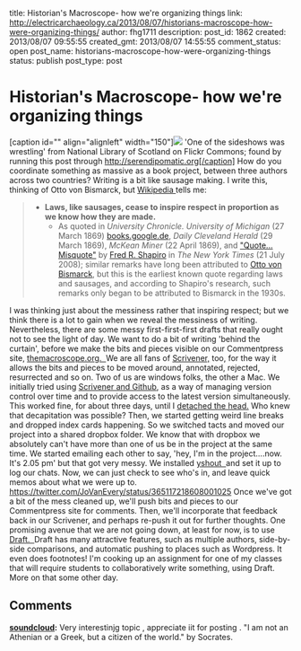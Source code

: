 title: Historian's Macroscope- how we're organizing things
link: http://electricarchaeology.ca/2013/08/07/historians-macroscope-how-were-organizing-things/
author: fhg1711
description: 
post_id: 1862
created: 2013/08/07 09:55:55
created_gmt: 2013/08/07 14:55:55
comment_status: open
post_name: historians-macroscope-how-were-organizing-things
status: publish
post_type: post

# Historian's Macroscope- how we're organizing things

[caption id="" align="alignleft" width="150"]![](http://farm5.staticflickr.com/4012/4699882224_604fccc55e_q.jpg) 'One of the sideshows was wrestling' from National Library of Scotland on Flickr Commons; found by running this post through http://serendipomatic.org[/caption] How do you coordinate something as massive as a book project, between three authors across two countries? Writing is a bit like sausage making. I write this, thinking of Otto von Bismarck, but [Wikipedia ](http://en.wikiquote.org/wiki/John_Godfrey_Saxe)tells me: 

>   * **Laws, like sausages, cease to inspire respect in proportion as we know how they are made.**
>     * As quoted in _University Chronicle. University of Michigan_ (27 March 1869) [books.google.de](http://books.google.de/books?id=cEHiAAAAMAAJ&pg=PA164), _Daily Cleveland Herald_ (29 March 1869), _McKean Miner_ (22 April 1869), and ["Quote... Misquote"](http://www.nytimes.com/2008/07/21/magazine/27wwwl-guestsafire-t.html) by [Fred R. Shapiro](http://en.wikipedia.org/wiki/Fred_R._Shapiro) in _The New York Times_ (21 July 2008); similar remarks have long been attributed to [Otto von Bismarck](http://en.wikiquote.org/wiki/Otto_von_Bismarck), but this is the earliest known quote regarding laws and sausages, and according to Shapiro's research, such remarks only began to be attributed to Bismarck in the 1930s.

I was thinking just about the messiness rather that inspiring respect; but we think there is a lot to gain when we reveal the messiness of writing. Nevertheless, there are some messy first-first-first drafts that really ought not to see the light of day. We want to do a bit of writing 'behind the curtain', before we make the bits and pieces visible on our Commentpress site, [themacroscope.org.  ](http://themacroscope.org)We are all fans of [Scrivener,](http://www.literatureandlatte.com/scrivener.php) too, for the way it allows the bits and pieces to be moved around, annotated, rejected, resurrected and so on. Two of us are windows folks, the other a Mac. We initially tried using [Scrivener and Github](https://github.com/carsomyr/scrivener_starter), as a way of managing version control over time and to provide access to the latest version simultaneously. This worked fine, for about three days, until I [detached the head.](http://stackoverflow.com/questions/3965676/why-did-git-detach-my-head) Who knew that decapitation was possible? Then, we started getting weird line breaks and dropped index cards happening. So we switched tacts and moved our project into a shared dropbox folder. We know that with dropbox we absolutely can't have more than one of us be in the project at the same time. We started emailing each other to say, 'hey, I'm in the project....now. It's 2.05 pm' but that got very messy. We installed [yshout  ](http://yurivish.com/yshout/)and set it up to log our chats. Now, we can just check to see who's in, and leave quick memos about what we were up to. https://twitter.com/JoVanEvery/status/365117218608001025 Once we've got a bit of the mess cleaned up, we'll push bits and pieces to our Commentpress site for comments. Then, we'll incorporate that feedback back in our Scrivener, and perhaps re-push it out for further thoughts. One promising avenue that we are not going down, at least for now, is to use [Draft.  ](https://draftin.com/)Draft has many attractive features, such as multiple authors, side-by-side comparisons, and automatic pushing to places such as Wordpress. It even does footnotes! I'm cooking up an assignment for one of my classes that will require students to collaboratively write something, using Draft. More on that some other day.

## Comments

**[soundcloud](#11314 "2013-11-29 15:50:15"):** Very interestinjg topic , appreciate iit for posting . "I am not an Athenian or a Greek, but a citizen of the world." by Socrates.

